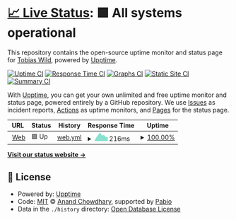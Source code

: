 # [📈 Live Status](https://tobiaswild.github.io/fictional-robot): <!--live status--> **🟩 All systems operational**

This repository contains the open-source uptime monitor and status page for [Tobias Wild](https://tobiaswild.de), powered by [Upptime](https://github.com/upptime/upptime).

[![Uptime CI](https://github.com/tobiaswild/fictional-robot/workflows/Uptime%20CI/badge.svg)](https://github.com/tobiaswild/fictional-robot/actions?query=workflow%3A%22Uptime+CI%22)
[![Response Time CI](https://github.com/tobiaswild/fictional-robot/workflows/Response%20Time%20CI/badge.svg)](https://github.com/tobiaswild/fictional-robot/actions?query=workflow%3A%22Response+Time+CI%22)
[![Graphs CI](https://github.com/tobiaswild/fictional-robot/workflows/Graphs%20CI/badge.svg)](https://github.com/tobiaswild/fictional-robot/actions?query=workflow%3A%22Graphs+CI%22)
[![Static Site CI](https://github.com/tobiaswild/fictional-robot/workflows/Static%20Site%20CI/badge.svg)](https://github.com/tobiaswild/fictional-robot/actions?query=workflow%3A%22Static+Site+CI%22)
[![Summary CI](https://github.com/tobiaswild/fictional-robot/workflows/Summary%20CI/badge.svg)](https://github.com/tobiaswild/fictional-robot/actions?query=workflow%3A%22Summary+CI%22)

With [Upptime](https://upptime.js.org), you can get your own unlimited and free uptime monitor and status page, powered entirely by a GitHub repository. We use [Issues](https://github.com/tobiaswild/fictional-robot/issues) as incident reports, [Actions](https://github.com/tobiaswild/fictional-robot/actions) as uptime monitors, and [Pages](https://tobiaswild.github.io/fictional-robot) for the status page.

<!--start: status pages-->
<!-- This summary is generated by Upptime (https://github.com/upptime/upptime) -->
<!-- Do not edit this manually, your changes will be overwritten -->
<!-- prettier-ignore -->
| URL | Status | History | Response Time | Uptime |
| --- | ------ | ------- | ------------- | ------ |
| <img alt="" src="https://icons.duckduckgo.com/ip3/tobiaswild.de.ico" height="13"> [Web](https://tobiaswild.de) | 🟩 Up | [web.yml](https://github.com/tobiaswild/fictional-robot/commits/HEAD/history/web.yml) | <details><summary><img alt="Response time graph" src="./graphs/web/response-time-week.png" height="20"> 216ms</summary><br><a href="https://tobiaswild.github.io/fictional-robot/history/web"><img alt="Response time 425" src="https://img.shields.io/endpoint?url=https%3A%2F%2Fraw.githubusercontent.com%2Ftobiaswild%2Ffictional-robot%2FHEAD%2Fapi%2Fweb%2Fresponse-time.json"></a><br><a href="https://tobiaswild.github.io/fictional-robot/history/web"><img alt="24-hour response time 184" src="https://img.shields.io/endpoint?url=https%3A%2F%2Fraw.githubusercontent.com%2Ftobiaswild%2Ffictional-robot%2FHEAD%2Fapi%2Fweb%2Fresponse-time-day.json"></a><br><a href="https://tobiaswild.github.io/fictional-robot/history/web"><img alt="7-day response time 216" src="https://img.shields.io/endpoint?url=https%3A%2F%2Fraw.githubusercontent.com%2Ftobiaswild%2Ffictional-robot%2FHEAD%2Fapi%2Fweb%2Fresponse-time-week.json"></a><br><a href="https://tobiaswild.github.io/fictional-robot/history/web"><img alt="30-day response time 238" src="https://img.shields.io/endpoint?url=https%3A%2F%2Fraw.githubusercontent.com%2Ftobiaswild%2Ffictional-robot%2FHEAD%2Fapi%2Fweb%2Fresponse-time-month.json"></a><br><a href="https://tobiaswild.github.io/fictional-robot/history/web"><img alt="1-year response time 425" src="https://img.shields.io/endpoint?url=https%3A%2F%2Fraw.githubusercontent.com%2Ftobiaswild%2Ffictional-robot%2FHEAD%2Fapi%2Fweb%2Fresponse-time-year.json"></a></details> | <details><summary><a href="https://tobiaswild.github.io/fictional-robot/history/web">100.00%</a></summary><a href="https://tobiaswild.github.io/fictional-robot/history/web"><img alt="All-time uptime 92.36%" src="https://img.shields.io/endpoint?url=https%3A%2F%2Fraw.githubusercontent.com%2Ftobiaswild%2Ffictional-robot%2FHEAD%2Fapi%2Fweb%2Fuptime.json"></a><br><a href="https://tobiaswild.github.io/fictional-robot/history/web"><img alt="24-hour uptime 100.00%" src="https://img.shields.io/endpoint?url=https%3A%2F%2Fraw.githubusercontent.com%2Ftobiaswild%2Ffictional-robot%2FHEAD%2Fapi%2Fweb%2Fuptime-day.json"></a><br><a href="https://tobiaswild.github.io/fictional-robot/history/web"><img alt="7-day uptime 100.00%" src="https://img.shields.io/endpoint?url=https%3A%2F%2Fraw.githubusercontent.com%2Ftobiaswild%2Ffictional-robot%2FHEAD%2Fapi%2Fweb%2Fuptime-week.json"></a><br><a href="https://tobiaswild.github.io/fictional-robot/history/web"><img alt="30-day uptime 90.38%" src="https://img.shields.io/endpoint?url=https%3A%2F%2Fraw.githubusercontent.com%2Ftobiaswild%2Ffictional-robot%2FHEAD%2Fapi%2Fweb%2Fuptime-month.json"></a><br><a href="https://tobiaswild.github.io/fictional-robot/history/web"><img alt="1-year uptime 92.36%" src="https://img.shields.io/endpoint?url=https%3A%2F%2Fraw.githubusercontent.com%2Ftobiaswild%2Ffictional-robot%2FHEAD%2Fapi%2Fweb%2Fuptime-year.json"></a></details>

<!--end: status pages-->

[**Visit our status website →**](https://tobiaswild.github.io/fictional-robot)

## 📄 License

- Powered by: [Upptime](https://github.com/upptime/upptime)
- Code: [MIT](./LICENSE) © [Anand Chowdhary](https://anandchowdhary.com), supported by [Pabio](https://pabio.com)
- Data in the `./history` directory: [Open Database License](https://opendatacommons.org/licenses/odbl/1-0/)
